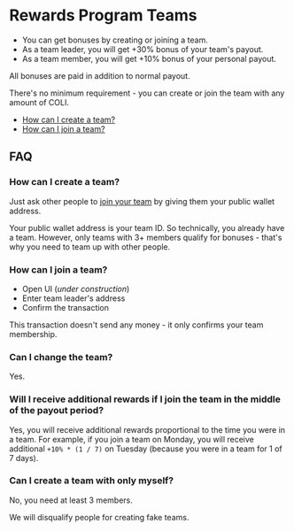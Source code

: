 # Rewards Program Teams

* You can get bonuses by creating or joining a team.
* As a team leader, you will get +30% bonus of your team's payout.
* As a team member, you will get +10% bonus of your personal payout.

All bonuses are paid in addition to normal payout.

There's no minimum requirement - you can create or join the team with any amount of COLI.

* [How can I create a team?](#how-can-i-create-a-team)
* [How can I join a team?](#how-can-i-join-a-team)

## FAQ

### How can I create a team?

Just ask other people to [join your team](#how-can-i-join-a-team) by giving them your public wallet address.

Your public wallet address is your team ID. So technically, you already have a team. However, only teams with 3+ members qualify for bonuses - that's why you need to team up with other people.

### How can I join a team?

* Open UI (*under construction*)
* Enter team leader's address
* Confirm the transaction

This transaction doesn't send any money - it only confirms your team membership.

### Can I change the team?

Yes.

### Will I receive additional rewards if I join the team in the middle of the payout period?

Yes, you will receive additional rewards proportional to the time you were in a team. For example, if you join a team on Monday, you will receive additional `+10% * (1 / 7)` on Tuesday (because you were in a team for 1 of 7 days).

### Can I create a team with only myself?

No, you need at least 3 members.

We will disqualify people for creating fake teams.
